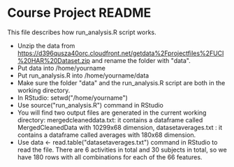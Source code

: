 Course Project README
=====================
This file describes how run_analysis.R script works.   
* Unzip the data from https://d396qusza40orc.cloudfront.net/getdata%2Fprojectfiles%2FUCI%20HAR%20Dataset.zip and rename the folder with "data".
* Put data into /home/yourname
* Put run_analysis.R into /home/yourname/data
* Make sure the folder "data" and the run_analysis.R script are both in the working directory.
* In RStudio: setwd("/home/yourname")
* Use source("run_analysis.R") command in RStudio 
* You will find two output files are generated in the current working directory: mergedcleaneddata.txt: it contains a dataframe called MergedCleanedData with 10299x68 dimension, datasetaverages.txt : it contains a dataframe called averages with 180x68 dimension.
* Use data <- read.table("datasetaverages.txt") command in RStudio to read the file. There are 6 activities in total and 30 subjects in total, so we have 180 rows with all combinations for each of the 66 features.


